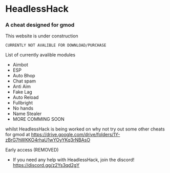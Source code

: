 # HeadlessHack
### A cheat designed for gmod

This website is under construction
```
CURRENTLY NOT AVALIBLE FOR DOWNLOAD/PURCHASE
```

List of currently avalible modules
- Aimbot
- ESP
- Auto Bhop
- Chat spam
- Anti Aim
- Fake Lag
- Auto Reload
- Fullbright
- No hands
- Name Stealer
- MORE COMMING SOON

whilst HeadlessHack is being worked on why not try out some other cheats for gmod at https://drive.google.com/drive/folders/1Y-zBrG7hWKKO4rhaU1wYOyYKq3rNBAsO

Early access (REMOVED)

- If you need any help with HeadlessHack, join the discord! https://discord.gg/z2Ys3qd2gY
